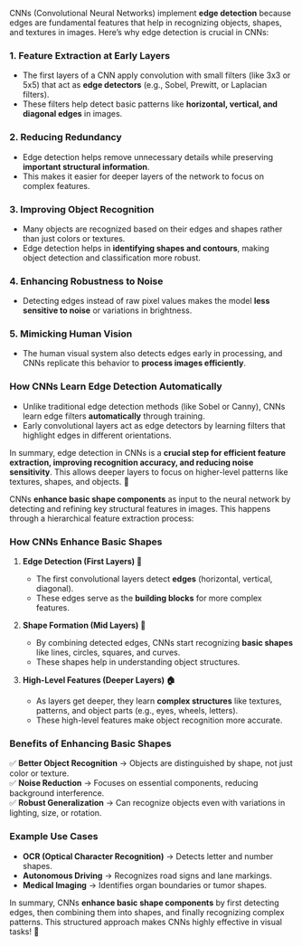 CNNs (Convolutional Neural Networks) implement **edge detection** because edges are fundamental features that help in recognizing objects, shapes, and textures in images. Here’s why edge detection is crucial in CNNs:  

### 1. **Feature Extraction at Early Layers**  
   - The first layers of a CNN apply convolution with small filters (like 3x3 or 5x5) that act as **edge detectors** (e.g., Sobel, Prewitt, or Laplacian filters).
   - These filters help detect basic patterns like **horizontal, vertical, and diagonal edges** in images.

### 2. **Reducing Redundancy**  
   - Edge detection helps remove unnecessary details while preserving **important structural information**.
   - This makes it easier for deeper layers of the network to focus on complex features.

### 3. **Improving Object Recognition**  
   - Many objects are recognized based on their edges and shapes rather than just colors or textures.
   - Edge detection helps in **identifying shapes and contours**, making object detection and classification more robust.

### 4. **Enhancing Robustness to Noise**  
   - Detecting edges instead of raw pixel values makes the model **less sensitive to noise** or variations in brightness.

### 5. **Mimicking Human Vision**  
   - The human visual system also detects edges early in processing, and CNNs replicate this behavior to **process images efficiently**.

### **How CNNs Learn Edge Detection Automatically**  
   - Unlike traditional edge detection methods (like Sobel or Canny), CNNs learn edge filters **automatically** through training.
   - Early convolutional layers act as edge detectors by learning filters that highlight edges in different orientations.

In summary, edge detection in CNNs is a **crucial step for efficient feature extraction, improving recognition accuracy, and reducing noise sensitivity**. This allows deeper layers to focus on higher-level patterns like textures, shapes, and objects. 🚀

CNNs **enhance basic shape components** as input to the neural network by detecting and refining key structural features in images. This happens through a hierarchical feature extraction process:  

### **How CNNs Enhance Basic Shapes**  

1. **Edge Detection (First Layers) 🔹**  
   - The first convolutional layers detect **edges** (horizontal, vertical, diagonal).  
   - These edges serve as the **building blocks** for more complex features.  

2. **Shape Formation (Mid Layers) 🔺**  
   - By combining detected edges, CNNs start recognizing **basic shapes** like lines, circles, squares, and curves.  
   - These shapes help in understanding object structures.  

3. **High-Level Features (Deeper Layers) 🏠**  
   - As layers get deeper, they learn **complex structures** like textures, patterns, and object parts (e.g., eyes, wheels, letters).  
   - These high-level features make object recognition more accurate.  

### **Benefits of Enhancing Basic Shapes**  
✅ **Better Object Recognition** → Objects are distinguished by shape, not just color or texture.  
✅ **Noise Reduction** → Focuses on essential components, reducing background interference.  
✅ **Robust Generalization** → Can recognize objects even with variations in lighting, size, or rotation.  

### **Example Use Cases**  
- **OCR (Optical Character Recognition)** → Detects letter and number shapes.  
- **Autonomous Driving** → Recognizes road signs and lane markings.  
- **Medical Imaging** → Identifies organ boundaries or tumor shapes.  

In summary, CNNs **enhance basic shape components** by first detecting edges, then combining them into shapes, and finally recognizing complex patterns. This structured approach makes CNNs highly effective in visual tasks! 🚀
